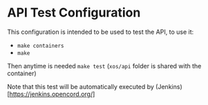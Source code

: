 # API Test Configuration

This configuration is intended to be used to test the API,
to use it:

- `make containers`
- `make`

Then anytime is needed `make test` (`xos/api` folder is shared with the container)

Note that this test will be automatically executed by (Jenkins)[https://jenkins.opencord.org/]